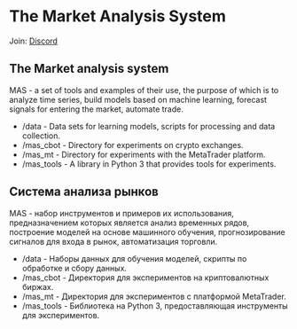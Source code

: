 # The Market Analysis System
Join: [Discord](https://404.com "Discord")

## The Market analysis system
MAS - a set of tools and examples of their use, the purpose of which is to analyze time series, build models based on machine learning, forecast signals for entering the market, automate trade.
* /data - Data sets for learning models, scripts for processing and data collection.
* /mas_cbot - Directory for experiments on crypto exchanges.
* /mas_mt - Directory for experiments with the MetaTrader platform.
* /mas_tools - A library in Python 3 that provides tools for experiments.

## Система анализа рынков 
MAS - набор инструментов и примеров их использования, предназначением которых является анализ временных рядов, построение моделей на основе машинного обучения, прогнозирование сигналов для входа в рынок, автоматизация торговли.
* /data - Наборы данных для обучения моделей, скрипты по обработке и сбору данных.
* /mas_cbot - Директория для экспериментов на криптовалютных биржах.
* /mas_mt - Директория для экспериментов с платформой MetaTrader.
* /mas_tools - Библиотека на Python 3, предоставляющая инструменты для экспериментов.
